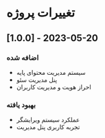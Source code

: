 # تغییرات پروژه

## [1.0.0] - 2023-05-20
### اضافه شده
- سیستم مدیریت محتوای پایه
- پنل مدیریت سئو
- احراز هویت و مدیریت کاربران

### بهبود یافته
- عملکرد سیستم ویرایشگر
- تجربه کاربری پنل مدیریت
